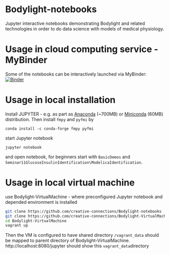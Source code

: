 # Bodylight-notebooks
Jupyter interactive notebooks demonstrating Bodylight and related technologies in order to do data science with models of medical physiology.

# Usage in cloud computing service - MyBinder
Some of the notebooks can be interactively launched via MyBinder: 
[![Binder](https://mybinder.org/badge_logo.svg)](https://mybinder.org/v2/gh/creative-connections/Bodylight-notebooks/master)

# Usage in local installation
Install JUPYTER - e.g. as part as [Anaconda](https://www.anaconda.com/products/individual) (~700MB) or [Miniconda](https://docs.conda.io/en/latest/miniconda.html) (60MB) distribution. Then install `fmpy` and `pyfmi` by 

```conda install -c conda-forge fmpy pyfmi```

start Jupyter notebook

```jupyter notebook```

and open notebook, for beginners start with `BasicDemos` and `Seminar11GlucoseInsulinIdentification\ModelicaIdentification`.

# Usage in local virtual machine
use Bodylight-VirtualMachine - where preconfigured Jupyter notebook and depended environment is installed
```bash
git clone https://github.com/creative-connections/Bodylight-notebooks
git clone https://github.com/creative-connections/Bodylight-VirtualMachine
cd Bodylight-VirtualMachine 
vagrant up
```
Then the VM is configured to have shared directory `/vagrant_data` should be mapped to parent directory of Bodylight-VirtualMachine. http://localhost:8080/jupyter should show this `vagrant_data`directory 
